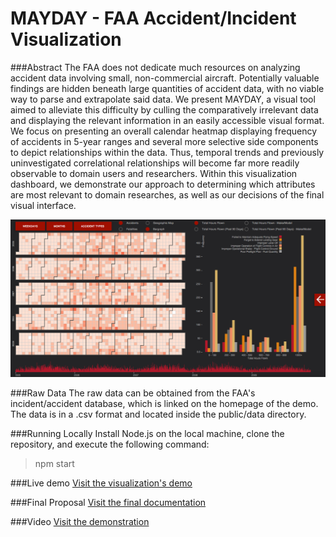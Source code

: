 MAYDAY - FAA Accident/Incident Visualization
======================
###Abstract
The FAA does not dedicate much resources on analyzing accident data involving small, non-commercial aircraft. Potentially valuable findings are hidden beneath large quantities of accident data, with no viable way to parse and extrapolate said data. We present MAYDAY, a visual tool aimed to alleviate this difficulty by culling the comparatively irrelevant data and displaying the relevant information in an easily accessible visual format. We focus on presenting  an overall calendar heatmap displaying frequency of accidents in 5-year ranges and several more selective side components to depict relationships within the data. Thus, temporal trends and previously uninvestigated correlational relationships will become far more readily observable to domain users and researchers. Within this visualization dashboard, we demonstrate our approach to determining which attributes are most relevant to domain researches, as well as our decisions of the final visual interface.

![Screenshot of Visualization](https://raw.githubusercontent.com/NYU-CS6313-Projects/FAA-Visualization/master/screenshots/Screen%20Shot%202015-05-15%20at%201.56.15%20PM.png "Screenshot of Visualization")

###Raw Data
The raw data can be obtained from the FAA's incident/accident database, which is linked on the homepage of the demo. The data is in a .csv format and located inside the public/data directory.

###Running Locally
Install Node.js on the local machine, clone the repository, and execute the following command:

  > npm start

###Live demo
[Visit the visualization's demo](http://maydayviz.azurewebsites.net/)

###Final Proposal
[Visit the final documentation](https://github.com/NYU-CS6313-Projects/FAA-Visualization/blob/master/documentation.pdf)

###Video
[Visit the demonstration](https://vimeo.com/128098177)
